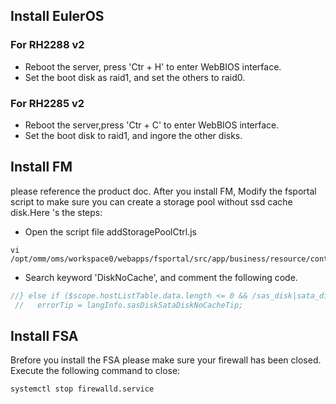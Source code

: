 ## Install EulerOS
### For RH2288 v2 
* Reboot the server, press 'Ctr + H' to enter WebBIOS interface.
* Set the boot disk as raid1, and set the others to raid0.
### For RH2285 v2
* Reboot the server,press 'Ctr + C' to enter WebBIOS interface.
* Set the boot disk to raid1, and ingore the other disks.

## Install FM
please reference the product doc.
After you install FM, Modify the fsportal script to make sure you can create a storage pool without ssd cache disk.Here 's the steps:

* Open the script file addStoragePoolCtrl.js
```
vi /opt/omm/oms/workspace0/webapps/fsportal/src/app/business/resource/controllers/storageCluster/storagePool/addStoragePoolCtrl.js
```
* Search keyword 'DiskNoCache', and comment the following code.
```js
//} else if ($scope.hostListTable.data.length <= 0 && /sas_disk|sata_disk/.test(primaryMedia) && cacheMedia === "none"){
 //   errorTip = langInfo.sasDiskSataDiskNoCacheTip;
```

## Install FSA
Brefore you install the FSA please make sure your firewall has been closed. Execute the following command to close:
```
systemctl stop firewalld.service
```
#
